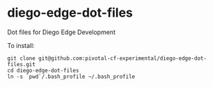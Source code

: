 diego-edge-dot-files
====================

Dot files for Diego Edge Development

To install:

    git clone git@github.com:pivotal-cf-experimental/diego-edge-dot-files.git
    cd diego-edge-dot-files
    ln -s `pwd`/.bash_profile ~/.bash_profile
